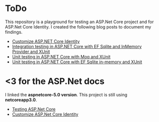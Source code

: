 # ToDo

This repository is a playground for testing an ASP.Net Core project and for ASP.Net Core Identity. I created the following blog posts to document my findings.

- [Customize ASP.NET Core Identity][1]
- [Integration testing in ASP.NET Core with EF Sqlite and InMemory Provider and XUnit][2]
- [Unit testing in ASP.NET Core with Moq and XUnit][3]
- [Unit testing in ASP.NET Core with EF Sqlite in-memory and XUnit][4]

[1]: https://raaaimund.github.io/tech/2019/05/13/customize-asp-net-core-identity/
[2]: https://raaaimund.github.io/tech/2019/05/08/aspnet-core-integration-testing/
[3]: https://raaaimund.github.io/tech/2019/05/07/aspnet-core-unit-testing-moq/
[4]: https://raaaimund.github.io/tech/2019/05/07/aspnet-core-unit-testing-inmemory/

# <3 for the ASP.Net docs

I linked the **aspnetcore-5.0 version**. This project is still using **netcoreapp3.0**.

- [Testing ASP.Net Core][5]
- [Customize ASP.Net Core Identity][6]

[5]: https://docs.microsoft.com/en-us/aspnet/core/test/razor-pages-tests?view=aspnetcore-5.0
[6]: https://docs.microsoft.com/en-us/aspnet/core/security/authentication/customize-identity-model?view=aspnetcore-5.0